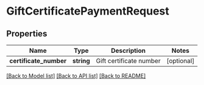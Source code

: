 # GiftCertificatePaymentRequest

## Properties
Name | Type | Description | Notes
------------ | ------------- | ------------- | -------------
**certificate_number** | **string** | Gift certificate number | [optional] 

[[Back to Model list]](../README.md#documentation-for-models) [[Back to API list]](../README.md#documentation-for-api-endpoints) [[Back to README]](../README.md)


